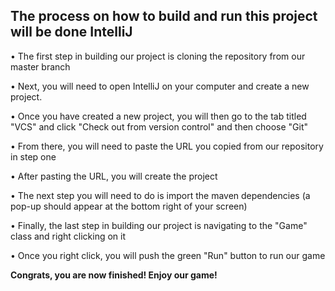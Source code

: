 <h2>The process on how to build and run this project will be done IntelliJ </h2>

•	The first step in building our project is cloning the repository from our master branch

•	Next, you will need to open IntelliJ on your computer and create a new project. 

• Once you have created a new project, you will then go to the tab titled "VCS" and click "Check out from version control" and then choose "Git"

•	From there, you will need to paste the URL you copied from our repository in step one

•	After pasting the URL, you will create the project 

•	The next step you will need to do is import the maven dependencies (a pop-up should appear at the bottom right of your screen)

•	Finally, the last step in building our project is navigating to the "Game" class and right clicking on it

•	Once you right click, you will push the green "Run" button to run our game

<b>Congrats, you are now finished! Enjoy our game!</b>
